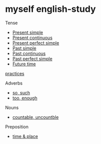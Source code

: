 # myself english-study

Tense

- [Present simple](tenses/present-simple.md)
- [Present continuous](tenses/present-continuous.md)
- [Present perfect simple](tenses/present-perfect-simple.md)
- [Past simple](tenses/past-simple.md)
- [Past continuous](tenses/past-continuous.md)
- [Past perfect simple](tenses/past-perfect-simple.md)
- [Future time](tenses/future-time.md)

[practices](tenses/_practice.md)

Adverbs

- [so, such](adverbs/so-such.md)
- [too, enough](adverbs/too-ennough.md)

Nouns

- [countable, uncountble](nouns/countable-uncountable.md)

Preposition

- [time & place](prepositions/time-place.md)
